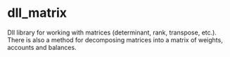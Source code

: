 # dll_matrix
Dll library for working with matrices (determinant, rank, transpose, etc.). There is also a method for decomposing matrices into a matrix of weights, accounts and balances.
